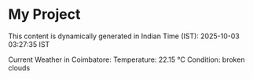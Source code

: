 # My Project

This content is dynamically generated in Indian Time (IST): 2025-10-03 03:27:35 IST


Current Weather in Coimbatore:
Temperature: 22.15 °C
Condition: broken clouds
